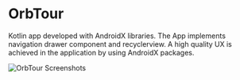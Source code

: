 # OrbTour
Kotlin app developed with AndroidX libraries. The App implements navigation drawer component and recyclerview. A high quality UX is achieved in the application by using AndroidX packages.


![OrbTour Screenshots](https://user-images.githubusercontent.com/28142244/134569117-2ca8e9ca-3fbc-4ecd-bbd1-3d61a3f93df6.jpg) 
